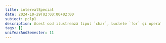 ```yaml
---
title: intervalSpecial
date: 2024-10-29T02:00:00+02:00
subject: pclp1
description: Acest cod ilustrează tipul `char`, buclele `for` și operațiile cu caractere, precum și afișarea formatată. Se bazează pe ordinea numerică a caracterelor (ASCII) pentru a genera secvențe.
tags: []
uniYearAndSemester: 11
---
```


